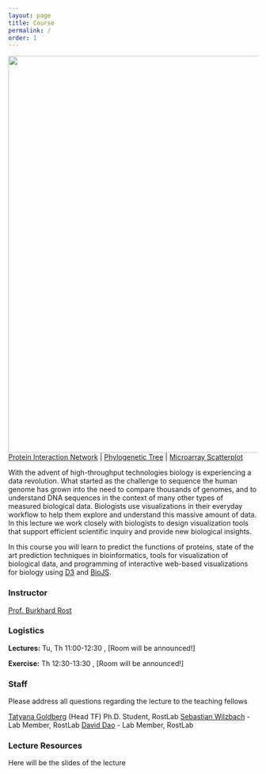 ```yaml
---
layout: page
title: Course
permalink: /
order: 1
---
```


<img src="{{ site.baseurl }}/assets/i/teaser.png" width="800px;" />

<div class="credits"><a href="">Protein Interaction Network</a> | <a href="">Phylogenetic Tree</a> | <a href="">Microarray Scatterplot</a></div>

With the advent of high-throughput technologies biology is experiencing a data revolution. What started as the challenge to sequence the human genome has grown into the need to compare thousands of genomes, and to understand DNA sequences in the context of many other types of measured biological data. Biologists use visualizations in their everyday workflow to help them explore and understand this massive amount of data. In this lecture we work closely with biologists to design visualization tools that support efficient scientific inquiry and provide new biological insights.

In this course you will learn to predict the functions of proteins, state of the art prediction techniques in bioinformatics, tools for visualization of biological data, and programming of interactive web-based visualizations for biology using [D3](http://d3js.org/) and [BioJS](http://biojs.net/).

### Instructor

[Prof. Burkhard Rost]() 

### Logistics

**Lectures:** Tu, Th 11:00-12:30 , [Room will be announced!]

**Exercise:** Th 12:30-13:30 , [Room will be announced!] 

### Staff

Please address all questions regarding the lecture to the teaching fellows 

 [Tatyana Goldberg]() (Head TF) Ph.D. Student, RostLab
 [Sebastian Wilzbach]() -  Lab Member, RostLab
 [David Dao]() - Lab Member, RostLab  


### Lecture Resources

Here will be the slides of the lecture

